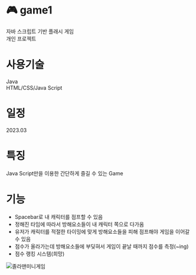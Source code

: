 # 🎮 game1
자바 스크립트 기반 플래시 게임</br>
개인 프로젝트
# 사용기술
Java </br>
HTML/CSS/Java Script
# 일정
2023.03
# 특징
Java Script만을 이용한 간단하게 즐길 수 있는 Game
# 기능
- Spacebar로 내 캐릭터를 점프할 수 있음
- 정해진 타임에 따라서 방해요소들이 내 캐릭터 쪽으로 다가옴
- 유저가 캐릭터를 적절한 타이밍에 맞게 방해요소들을 피해 점프해야 게임을 이어갈 수 있음
- 점수가 올라가는데 방해요소들에 부딪혀서 게임이 끝날 때까지 점수를 측정(~ing)
- 점수 랭킹 시스템(희망)

![졸라맨미니게임](https://github.com/gitPrintln/game1/assets/117698468/5ece486a-694d-4c1e-866b-3c157ff588af)
